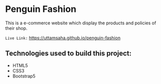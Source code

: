 # Penguin Fashion

This is a e-commerce website which display the products and policies of their shop.

`Live Link:`
https://uttamsaha.github.io/penguin-fashion
## Technologies used to build this project:

- HTML5
- CSS3
- Bootstrap5
